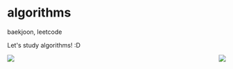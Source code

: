 # algorithms

baekjoon, leetcode

Let's study algorithms! :D

<div style="display: flex; justify-content: space-between; width: 100%;;">
<!--   <div>[![Solved.ac프로필](http://mazassumnida.wtf/api/generate_badge?boj=taewookim02)](https://solved.ac/taewookim02)</div> -->
  <img src="http://mazandi.herokuapp.com/api?handle=taewookim02&theme=warm"/>
  <img src="http://mazassumnida.wtf/api/generate_badge?boj=taewookim02"/>
</div>
